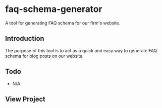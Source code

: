# faq-schema-generator
A tool for generating FAQ schema for our firm's website.

## Introduction
The purpose of this tool is to act as a quick and easy way to generate FAQ schema for blog posts on our website.

## Todo
- N/A

## View Project
